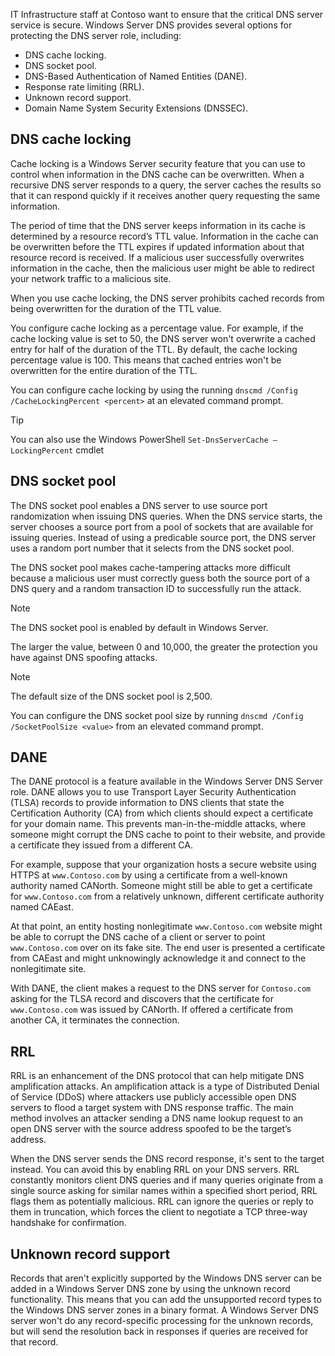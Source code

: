 IT Infrastructure staff at Contoso want to ensure that the critical DNS server service is secure. Windows Server DNS provides several options for protecting the DNS server role, including:

- DNS cache locking.
- DNS socket pool.
- DNS-Based Authentication of Named Entities (DANE).
- Response rate limiting (RRL).
- Unknown record support.
- Domain Name System Security Extensions (DNSSEC).

## DNS cache locking

Cache locking is a Windows Server  security feature that you can use to control when information in the DNS cache can be overwritten. When a recursive DNS server responds to a query, the server caches the results so that it can respond quickly if it receives another query requesting the same information.

The period of time that the DNS server keeps information in its cache is determined by a resource record’s TTL value. Information in the cache can be overwritten before the TTL expires if updated information about that resource record is received. If a malicious user successfully overwrites information in the cache, then the malicious user might be able to redirect your network traffic to a malicious site.

When you use cache locking, the DNS server prohibits cached records from being overwritten for the duration of the TTL value.

You configure cache locking as a percentage value. For example, if the cache locking value is set to 50, the DNS server won't overwrite a cached entry for half of the duration of the TTL. By default, the cache locking percentage value is 100. This means that cached entries won't be overwritten for the entire duration of the TTL.

You can configure cache locking by using the running `dnscmd /Config /CacheLockingPercent <percent>` at an elevated command prompt.

> [!TIP]
> You can also use the Windows PowerShell `Set-DnsServerCache –LockingPercent` cmdlet

## DNS socket pool

The DNS socket pool enables a DNS server to use source port randomization when issuing DNS queries. When the DNS service starts, the server chooses a source port from a pool of sockets that are available for issuing queries. Instead of using a predicable source port, the DNS server uses a random port number that it selects from the DNS socket pool.

The DNS socket pool makes cache-tampering attacks more difficult because a malicious user must correctly guess both the source port of a DNS query and a random transaction ID to successfully run the attack.

> [!NOTE]
> The DNS socket pool is enabled by default in Windows Server.

The larger the value, between 0 and 10,000, the greater the protection you have against DNS spoofing attacks.

> [!NOTE]
> The default size of the DNS socket pool is 2,500.

You can configure the DNS socket pool size by running `dnscmd /Config /SocketPoolSize <value>` from an elevated command prompt.

## DANE

The DANE protocol is a feature available in the Windows Server DNS Server role. DANE allows you to use Transport Layer Security Authentication (TLSA) records to provide information to DNS clients that state the Certification Authority (CA) from which clients should expect a certificate for your domain name. This prevents man-in-the-middle attacks, where someone might corrupt the DNS cache to point to their website, and provide a certificate they issued from a different CA.

For example, suppose that your organization hosts a secure website using HTTPS at `www.Contoso.com` by using a certificate from a well-known authority named CANorth. Someone might still be able to get a certificate for `www.Contoso.com` from a relatively unknown, different certificate authority named CAEast.

At that point, an entity hosting nonlegitimate `www.Contoso.com` website might be able to corrupt the DNS cache of a client or server to point `www.Contoso.com` over on its fake site. The end user is presented a certificate from CAEast and might unknowingly acknowledge it and connect to the nonlegitimate site.

With DANE, the client makes a request to the DNS server for `Contoso.com` asking for the TLSA record and discovers that the certificate for `www.Contoso.com` was issued by CANorth. If offered a certificate from another CA, it terminates the connection.

## RRL

RRL is an enhancement of the DNS protocol that can help mitigate DNS amplification attacks. An amplification attack is a type of Distributed Denial of Service (DDoS) where attackers use publicly accessible open DNS servers to flood a target system with DNS response traffic. The main method involves an attacker sending a DNS name lookup request to an open DNS server with the source address spoofed to be the target’s address.

When the DNS server sends the DNS record response, it's sent to the target instead. You can avoid this by enabling RRL on your DNS servers. RRL constantly monitors client DNS queries and if many queries originate from a single source asking for similar names within a specified short period, RRL flags them as potentially malicious. RRL can ignore the queries or reply to them in truncation, which forces the client to negotiate a TCP three-way handshake for confirmation.

## Unknown record support

Records that aren't explicitly supported by the Windows DNS server can be added in a Windows Server DNS zone by using the unknown record functionality. This means that you can add the unsupported record types to the Windows DNS server zones in a binary format. A Windows Server DNS server won't do any record-specific processing for the unknown records, but will send the resolution back in responses if queries are received for that record.
